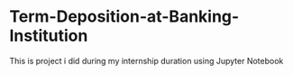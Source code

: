 # Term-Deposition-at-Banking-Institution
This is project i did during my internship duration using Jupyter Notebook

